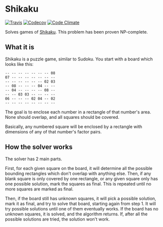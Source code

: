 # Shikaku

[![Travis](https://img.shields.io/travis/wgoodall01/shikaku.svg?style=flat-square)](https://travis-ci.org/wgoodall01/shikaku)
[![Codecov](https://img.shields.io/codecov/c/github/wgoodall01/shikaku.svg?style=flat-square)](https://codecov.io/gh/wgoodall01/shikaku)
[![Code Climate](https://img.shields.io/codeclimate/github/wgoodall01/shikaku.svg?style=flat-square)](https://codeclimate.com/github/wgoodall01/shikaku)

Solves games of [Shikaku](https://www.wikiwand.com/en/Shikaku). This problem has been proven NP-complete.

## What it is

Shikaku is a puzzle game, similar to Sudoku. You start with a board which looks like this:

```
-- -- -- -- -- -- -- 08
07 -- -- -- -- -- -- --
-- -- -- -- -- -- 02 03
-- 08 -- -- -- 04 -- --
-- 04 -- -- -- -- 08 --
-- -- 03 03 -- -- -- --
06 -- -- -- 02 04 -- 02
-- -- -- -- -- -- -- --
```

The goal is to enclose each number in a rectangle of that number's area. None should overlap, and all squares should be covered.

Basically, any numbered square will be enclosed by a rectangle with dimensions of any of that number's factor pairs.

## How the solver works

The solver has 2 main parts.

First, for each given square on the board, it will determine all the possible bounding rectangles which don't overlap with anything else. Then, if any blank square is only covered by one rectangle, or any given square only has one possible solution, mark the squares as final. This is repeated until no more squares are marked as final.

Then, if the board still has unknown squares, it will pick a possible solution, mark it as final, and try to solve that board, starting again from step 1. It will try possible solutions until one of them eventually works. If the board has no unknown squares, it is solved, and the algorithm returns. If, after all the possible solutions are tried, the solution won't work.
